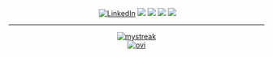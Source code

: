 <p align="center">
<a href="https://github.com/ewsc"><img src="https://komarev.com/ghpvc/?username=gthanksg&label=Visitors&color=0e75b6&style=flat" alt=""></a>
<a href="https://www.linkedin.com/in/azam-alamov/"><img src="https://img.shields.io/badge/LinkedIn-%230077B5.svg?&style=plastic-square&logo=linkedin&logoColor=white" alt="LinkedIn"></a>
<a href="https://monkeytype.com/profile/ewsc"><img src="https://img.shields.io/badge/Monkeytype-FFBE00?style=plaslitc&logo=Monkeytype&logoColor=black"></a>
<a href="mailto:alamovazamjon@gmail.com"><img src="https://img.shields.io/badge/Gmail-D14836?&style=plastic-square&logo=gmail&logoColor=white"></a>
<a href="https://steamcommunity.com/id/gthanksg"><img src="https://img.shields.io/badge/Steam-2a475e?style=plaslitc&logo=Steam&logoColor=white"></a>
<a href="https://t.me/gthanksg"><img src="https://img.shields.io/badge/Telegram-0088CC?&style=plastic-square&logo=telegram&logoColor=white"></a>
</p>
<hr>
<p align="center">
  <a href="https://github.com/ewsc"><img src="https://github-readme-streak-stats.herokuapp.com/?user=ewsc&theme=github-dark&hide_border=true&card_width=495" alt="mystreak"/></a><br>
  <a href="https://github.com/ewsc"><img src="https://github-readme-stats.vercel.app/api/top-langs?username=ewsc&show_icons=true&locale=en&layout=compact&theme=github_dark&card_width=450&langs_count=6&hide_border=true" alt="ovi" /></a>
</p>
